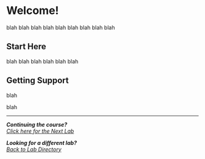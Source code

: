 # Welcome!
blah blah blah blah blah
blah blah blah
blah

## Start Here
blah blah blah 
blah blah
blah

## Getting Support

blah 

blah

***                                                       

<b><i>Continuing the course?</b>
</br>
[Click here for the Next Lab](/courseFiles/setupLabEnvironment/setupLabEnvironment.md)</i>

<b><i>Looking for a different lab? </b></br>[Back to Lab Directory](/coursenavigation.md)</i>

